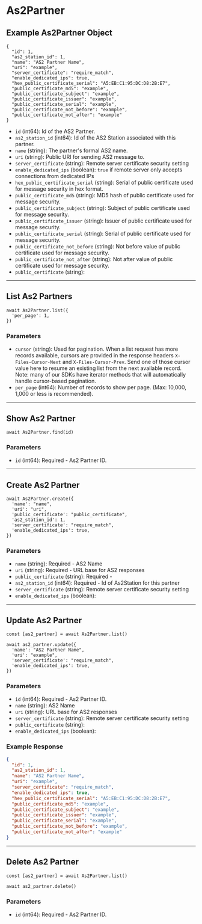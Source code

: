 # As2Partner

## Example As2Partner Object

```
{
  "id": 1,
  "as2_station_id": 1,
  "name": "AS2 Partner Name",
  "uri": "example",
  "server_certificate": "require_match",
  "enable_dedicated_ips": true,
  "hex_public_certificate_serial": "A5:EB:C1:95:DC:D8:2B:E7",
  "public_certificate_md5": "example",
  "public_certificate_subject": "example",
  "public_certificate_issuer": "example",
  "public_certificate_serial": "example",
  "public_certificate_not_before": "example",
  "public_certificate_not_after": "example"
}
```

* `id` (int64): Id of the AS2 Partner.
* `as2_station_id` (int64): Id of the AS2 Station associated with this partner.
* `name` (string): The partner's formal AS2 name.
* `uri` (string): Public URI for sending AS2 message to.
* `server_certificate` (string): Remote server certificate security setting
* `enable_dedicated_ips` (boolean): `true` if remote server only accepts connections from dedicated IPs
* `hex_public_certificate_serial` (string): Serial of public certificate used for message security in hex format.
* `public_certificate_md5` (string): MD5 hash of public certificate used for message security.
* `public_certificate_subject` (string): Subject of public certificate used for message security.
* `public_certificate_issuer` (string): Issuer of public certificate used for message security.
* `public_certificate_serial` (string): Serial of public certificate used for message security.
* `public_certificate_not_before` (string): Not before value of public certificate used for message security.
* `public_certificate_not_after` (string): Not after value of public certificate used for message security.
* `public_certificate` (string): 

---

## List As2 Partners

```
await As2Partner.list({
  'per_page': 1,
})
```


### Parameters

* `cursor` (string): Used for pagination.  When a list request has more records available, cursors are provided in the response headers `X-Files-Cursor-Next` and `X-Files-Cursor-Prev`.  Send one of those cursor value here to resume an existing list from the next available record.  Note: many of our SDKs have iterator methods that will automatically handle cursor-based pagination.
* `per_page` (int64): Number of records to show per page.  (Max: 10,000, 1,000 or less is recommended).

---

## Show As2 Partner

```
await As2Partner.find(id)
```


### Parameters

* `id` (int64): Required - As2 Partner ID.

---

## Create As2 Partner

```
await As2Partner.create({
  'name': "name",
  'uri': "uri",
  'public_certificate': "public_certificate",
  'as2_station_id': 1,
  'server_certificate': "require_match",
  'enable_dedicated_ips': true,
})
```


### Parameters

* `name` (string): Required - AS2 Name
* `uri` (string): Required - URL base for AS2 responses
* `public_certificate` (string): Required - 
* `as2_station_id` (int64): Required - Id of As2Station for this partner
* `server_certificate` (string): Remote server certificate security setting
* `enable_dedicated_ips` (boolean): 

---

## Update As2 Partner

```
const [as2_partner] = await As2Partner.list()

await as2_partner.update({
  'name': "AS2 Partner Name",
  'uri': "example",
  'server_certificate': "require_match",
  'enable_dedicated_ips': true,
})
```

### Parameters

* `id` (int64): Required - As2 Partner ID.
* `name` (string): AS2 Name
* `uri` (string): URL base for AS2 responses
* `server_certificate` (string): Remote server certificate security setting
* `public_certificate` (string): 
* `enable_dedicated_ips` (boolean): 

### Example Response

```json
{
  "id": 1,
  "as2_station_id": 1,
  "name": "AS2 Partner Name",
  "uri": "example",
  "server_certificate": "require_match",
  "enable_dedicated_ips": true,
  "hex_public_certificate_serial": "A5:EB:C1:95:DC:D8:2B:E7",
  "public_certificate_md5": "example",
  "public_certificate_subject": "example",
  "public_certificate_issuer": "example",
  "public_certificate_serial": "example",
  "public_certificate_not_before": "example",
  "public_certificate_not_after": "example"
}
```

---

## Delete As2 Partner

```
const [as2_partner] = await As2Partner.list()

await as2_partner.delete()
```

### Parameters

* `id` (int64): Required - As2 Partner ID.

